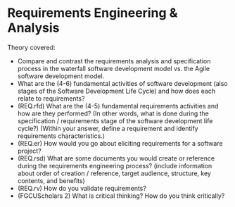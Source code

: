 # Requirements Engineering & Analysis

Theory covered:
  * Compare and contrast the requirements analysis and specification process in the waterfall software development model vs. the Agile software development model. 
  * What are the (4-6) fundamental activities of software development (also stages of the Software Development Life Cycle) and how does each relate to requirements?
  * (REQ.rfd) What are the (4-5) fundamental requirements activities and how are they performed? (In other words, what is done during the specification / requirements stage of the software development life cycle?) (Within your answer, define a requirement and identify requirements characteristics.)
  * (REQ.er) How would you go about eliciting requirements for a software project? 
  * (REQ.rsd) What are some documents you would create or reference during the requirements engineering process? (include information about order of creation / reference, target audience, structure, key contents, and benefits)
  * (REQ.rv) How do you validate requirements? 
  * (FGCUScholars 2) What is critical thinking? How do you think critically?
